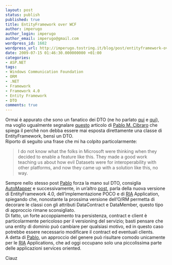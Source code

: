 ```yaml
---
layout: post
status: publish
published: true
title: EntityFramework over WCF
author: imperugo
author_login: imperugo
author_email: imperugo@gmail.com
wordpress_id: 1602
wordpress_url: http://imperugo.tostring.it/blog/post/entityframework-over-wcf/
date: 2009-07-15 01:46:30.000000000 +01:00
categories:
- ASP.NET
tags:
- Windows Communication Foundation
- ORM
- .NET
- Framework
- Framework 4.0
- Entity Framework
- DTO
comments: true
---
```

<p>Ormai è appurato che sono un fanatico dei DTO (ne ho parlato <a title="Uso dei DTO (Data Transfer Object)" href="http://imperugo.tostring.it/Blog/Post/DTO-IL-e-Reflection-nelle-nostre-applicazioni" target="_blank">qui</a> e <a title="AutoMapper" href="http://imperugo.tostring.it/Blog/Post/DTO-e-AutoMapper" target="_blank">qui</a>), ma voglio ugualmente segnalare <a title="A bad idea to use EF entities over wcf" href="http://weblogs.asp.net/cibrax/archive/2009/06/25/a-bad-idea-ef-entities-over-wcf.aspx" rel="nofollow" target="_blank">questo</a> articolo di <a title="Pablo M. Cibraro" href="http://weblogs.asp.net/cibrax/default.aspx" rel="nofollow" target="_blank">Pablo M. Cibraro</a> che spiega il perchè non debba essere mai esposta direttamente una classe di EntityFramework, bensì un DTO.     <br />Riporto di seguito una frase che mi ha colpito particolarmente:</p>  <blockquote>   <p>I do not know what the folks in Microsoft were thinking when they decided to enable a feature like this. They made a good work teaching us about how evil Datasets were for interoperability with other platforms, and now they came up with a solution like this, no way.</p> </blockquote>  <p>Sempre nello stesso post <a title="Pablo M. Cibraro" href="http://weblogs.asp.net/cibrax/default.aspx" rel="nofollow" target="_blank">Pablo</a> forza la mano sul DTO, consiglia <a href="http://automapper.codeplex.com/" rel="nofollow" target="_blank">AutoMapper</a> e successivamente, in un’altro <a title="A bad idea use EF entities over wcf part II" href="http://weblogs.asp.net/cibrax/archive/2009/07/13/a-bad-idea-ef-entities-over-wcf-part-ii.aspx" rel="nofollow" target="_blank">post</a>, parla della nuova versione di EntityFramework 4.0, dell’implementazione POCO e di <a title="Rich Internet Application" href="http://it.wikipedia.org/wiki/Rich_Internet_application" rel="nofollow" target="_blank">RIA</a> Application, spiegando che, nonostante la prossima versione dell’O/RM permetta di decorare le classi con gli attributi DataContract e DataMember, questo tipo di approccio rimane sconsigliato.     <br />Di fatto, un forte accoppiamento tra persistenza, contract e client è particolarmente pericoloso per il versioning del servizio; basti pensare che una entity di dominio può cambiare per qualsiasi motivo, ed in questo caso potrebbe essere necessario modificare il contract ed eventuali clients.     <br />A detta di <a title="Pablo M. Cibraro" href="http://weblogs.asp.net/cibrax/default.aspx" rel="nofollow" target="_blank">Pablo</a>, un approccio del genere può risultare comodo unicamente per le <a title="Rich Internet Application" href="http://it.wikipedia.org/wiki/Rich_Internet_application" rel="nofollow" target="_blank">RIA</a> Applications, che ad oggi occupano solo una piccolissima parte delle applicazioni services oriented.</p>  <p>Ciauz</p>
